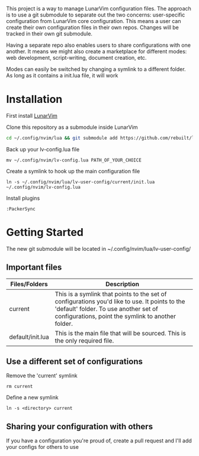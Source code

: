 This project is a way to manage LunarVim configuration files. The approach is to use a git submodule to separate out the two concerns: user-specific configuration from LunarVim core configuration. This means a user can create their own configuration files in their own repos. Changes will be tracked in their own git submodule.

Having a separate repo also enables users to share configurations with one another. It means we might also create a marketplace for different modes: web development, script-writing, document creation, etc.

Modes can easily be switched by changing a symlink to a different folder. As long as it contains a init.lua file, it will work

# Installation

First install [LunarVim](https://github.com/ChristianChiarulli/LunarVim)

Clone this repository as a submodule inside LunarVim

```bash
cd ~/.config/nvim/lua && git submodule add https://github.com/rebuilt/lv-user-config.git
```

Back up your lv-config.lua file

```
mv ~/.config/nvim/lv-config.lua PATH_OF_YOUR_CHOICE
```

Create a symlink to hook up the main configuration file

```
ln -s ~/.config/nvim/lua/lv-user-config/current/init.lua ~/.config/nvim/lv-config.lua
```

Install plugins

```
:PackerSync
```

# Getting Started

The new git submodule will be located in ~/.config/nvim/lua/lv-user-config/

## Important files

| Files/Folders    | Description                                                                                                                                                                                 |
| ---------------- | ------------------------------------------------------------------------------------------------------------------------------------------------------------------------------------------- |
| current          | This is a symlink that points to the set of configurations you'd like to use. It points to the 'default' folder. To use another set of configurations, point the symlink to another folder. |
| default/init.lua | This is the main file that will be sourced. This is the only required file.                                                                                                                 |

## Use a different set of configurations

Remove the 'current' symlink

```
rm current
```

Define a new symlink

```
ln -s <directory> current
```

## Sharing your configuration with others

If you have a configuration you're proud of, create a pull request and I'll add your configs for others to use
